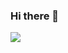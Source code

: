 ### Hi there 👋

<img src="https://github-readme-stats.vercel.app/api?username=dinhnhat0401&show_icons=true&theme=dracula&include_all_commits=true&count_private=true">

<!--
**dinhnhat0401/dinhnhat0401** is a ✨ _special_ ✨ repository because its `README.md` (this file) appears on your GitHub profile.

Here are some ideas to get you started:

- 🔭 I’m currently working on ...
- 🌱 I’m currently learning ...
- 👯 I’m looking to collaborate on ...
- 🤔 I’m looking for help with ...
- 💬 Ask me about ...
- 📫 How to reach me: ...
- 😄 Pronouns: ...
- ⚡ Fun fact: ...
-->
